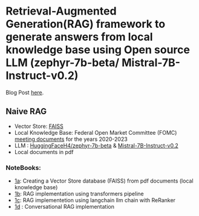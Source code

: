 # Retrieval-Augmented Generation(RAG) framework to generate answers from local knowledge base using Open source LLM (zephyr-7b-beta/ Mistral-7B-Instruct-v0.2)
Blog Post [here](https://medium.com/@tamoghna.bec/building-a-smart-chatbot-with-your-private-documents-pdf-using-langchain-faiss-and-open-source-4b93c40ef303).

## Naive RAG
* Vector Store: [FAISS](https://faiss.ai/index.html)
* Local Knowledge Base: Federal Open Market Committee (FOMC) [meeting documents](https://www.federalreserve.gov/monetarypolicy/fomccalendars.htm) for the years 2020-2023
* LLM : [HuggingFaceH4/zephyr-7b-beta](https://huggingface.co/HuggingFaceH4/zephyr-7b-beta) & [Mistral-7B-Instruct-v0.2](https://huggingface.co/mistralai/Mistral-7B-Instruct-v0.2)
* Local documents in pdf

### NoteBooks:
  * [1a](https://github.com/tamoghna21/RAG_LLM/blob/main/1a_RAG_QA_pdf.ipynb): Creating a Vector Store database (FAISS) from pdf documents (local knowledge base)
  * [1b](https://github.com/tamoghna21/RAG_LLM/blob/main/1b_RAG_QA_pdf_full.ipynb): RAG implementation using transformers pipeline
  * [1c](https://github.com/tamoghna21/RAG_LLM/blob/main/1c_RAG_QA_pdf_full_with_langchain.ipynb): RAG implementetion using langchain llm chain with ReRanker
  * [1d](https://github.com/tamoghna21/RAG_LLM/blob/main/1d_Conversational_RAG_with_pdf.ipynb) : Conversational RAG implementation
